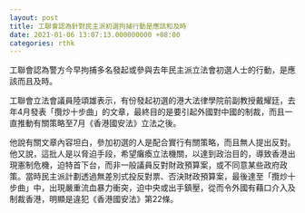 ```yaml
---
layout: post
title: 工聯會認為針對民主派初選拘捕行動是應該和及時
date: 2021-01-06 13:07:13.000000000 +08:00
categories: rthk
---
```


工聯會認為警方今早拘捕多名發起或參與去年民主派立法會初選人士的行動，是應該而且及時。

工聯會立法會議員陸頌雄表示，有份發起初選的港大法律學院前副教授戴耀廷，去年4月發表「攬炒十步曲」的文章，最終目的是要引起外國對中國的制裁，而且一直推動有關策略至7月《香港國安法》立法之後。

他說有關文章內容坦白，參加初選的人是配合實行有關策略，而且無人提出反對。他又說，這批人是以脅迫手段，希望癱瘓立法機關，以達到政治目的，導致香港出現憲制危機，迫特首下台，而非一般議員反對財政預算案，或不同意某些政府政策。當時民主派計劃透過無差別式投反對票、否決財政預算案，最後達至「攬炒十步曲」中，出現嚴重流血暴力衝突，迫中央或出手鎮壓，從而令外國有藉口介入及制裁香港，明顯是違犯《香港國安法》第22條。
